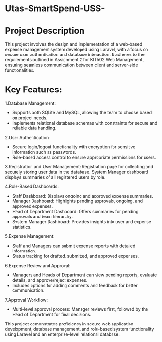 # Utas-SmartSpend-USS-
# Project Description

This project involves the design and implementation of a web-based expense management system developed using Laravel, with a focus on secure user authentication and database interaction. It adheres to the requirements outlined in Assignment 2 for KIT502 Web Management, ensuring seamless communication between client and server-side functionalities.

# Key Features:
1.Database Management:
- Supports both SQLite and MySQL, allowing the team to choose based on project needs.
- Implements relational database schemas with constraints for secure and reliable data handling.

2.User Authentication:
- Secure login/logout functionality with encryption for sensitive information such as passwords.
- Role-based access control to ensure appropriate permissions for users.

3.Registration and User Management:
Registration page for collecting and securely storing user data in the database.
System Manager dashboard displays summaries of all registered users by role.

4.Role-Based Dashboards:
- Staff Dashboard: Displays ongoing and approved expense summaries.
- Manager Dashboard: Highlights pending approvals, ongoing, and approved expenses.
- Head of Department Dashboard: Offers summaries for pending approvals and team hierarchy.
- System Manager Dashboard: Provides insights into user and expense statistics.

5.Expense Management:
- Staff and Managers can submit expense reports with detailed information.
- Status tracking for drafted, submitted, and approved expenses.

6.Expense Review and Approval:
- Managers and Heads of Department can view pending reports, evaluate details, and approve/reject expenses.
- Includes options for adding comments and feedback for better communication.

7.Approval Workflow:
- Multi-level approval process: Manager reviews first, followed by the Head of Department for final decisions.
  
This project demonstrates proficiency in secure web application development, database management, and role-based system functionality using Laravel and an enterprise-level relational database.
